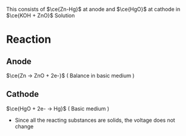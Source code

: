 
This consists of $\ce{Zn-Hg}$ at anode and $\ce{HgO}$ at cathode in $\ce{KOH + ZnO}$ Solution

# Reaction
## Anode
$\ce{Zn -> ZnO + 2e-}$ ( Balance in basic medium )

## Cathode
$\ce{HgO + 2e- -> Hg}$ ( Basic medium )

- Since all the reacting substances are solids, the voltage does not change

